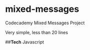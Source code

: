 # mixed-messages
Codecademy Mixed Messages Project

Very simple, less than 20 lines 

##**Tech**
Javascript
